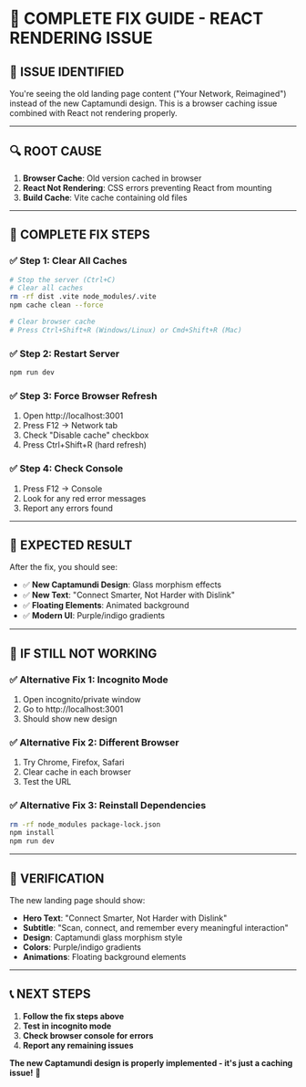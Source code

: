 # 🔧 COMPLETE FIX GUIDE - REACT RENDERING ISSUE

## 🚨 **ISSUE IDENTIFIED**

You're seeing the old landing page content ("Your Network, Reimagined") instead of the new Captamundi design. This is a browser caching issue combined with React not rendering properly.

---

## 🔍 **ROOT CAUSE**

1. **Browser Cache**: Old version cached in browser
2. **React Not Rendering**: CSS errors preventing React from mounting
3. **Build Cache**: Vite cache containing old files

---

## 🚀 **COMPLETE FIX STEPS**

### **✅ Step 1: Clear All Caches**
```bash
# Stop the server (Ctrl+C)
# Clear all caches
rm -rf dist .vite node_modules/.vite
npm cache clean --force

# Clear browser cache
# Press Ctrl+Shift+R (Windows/Linux) or Cmd+Shift+R (Mac)
```

### **✅ Step 2: Restart Server**
```bash
npm run dev
```

### **✅ Step 3: Force Browser Refresh**
1. Open http://localhost:3001
2. Press F12 → Network tab
3. Check "Disable cache" checkbox
4. Press Ctrl+Shift+R (hard refresh)

### **✅ Step 4: Check Console**
1. Press F12 → Console
2. Look for any red error messages
3. Report any errors found

---

## 🎯 **EXPECTED RESULT**

After the fix, you should see:
- ✅ **New Captamundi Design**: Glass morphism effects
- ✅ **New Text**: "Connect Smarter, Not Harder with Dislink"
- ✅ **Floating Elements**: Animated background
- ✅ **Modern UI**: Purple/indigo gradients

---

## 🚨 **IF STILL NOT WORKING**

### **✅ Alternative Fix 1: Incognito Mode**
1. Open incognito/private window
2. Go to http://localhost:3001
3. Should show new design

### **✅ Alternative Fix 2: Different Browser**
1. Try Chrome, Firefox, Safari
2. Clear cache in each browser
3. Test the URL

### **✅ Alternative Fix 3: Reinstall Dependencies**
```bash
rm -rf node_modules package-lock.json
npm install
npm run dev
```

---

## 🎉 **VERIFICATION**

The new landing page should show:
- **Hero Text**: "Connect Smarter, Not Harder with Dislink"
- **Subtitle**: "Scan, connect, and remember every meaningful interaction"
- **Design**: Captamundi glass morphism style
- **Colors**: Purple/indigo gradients
- **Animations**: Floating background elements

---

## 📞 **NEXT STEPS**

1. **Follow the fix steps above**
2. **Test in incognito mode**
3. **Check browser console for errors**
4. **Report any remaining issues**

**The new Captamundi design is properly implemented - it's just a caching issue!** 🚀
